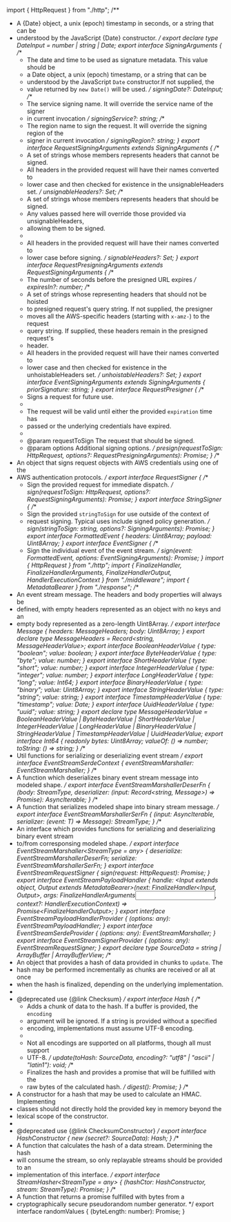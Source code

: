 import { HttpRequest } from "./http";
/**
 * A {Date} object, a unix (epoch) timestamp in seconds, or a string that can be
 * understood by the JavaScript {Date} constructor.
 */
export declare type DateInput = number | string | Date;
export interface SigningArguments {
    /**
     * The date and time to be used as signature metadata. This value should be
     * a Date object, a unix (epoch) timestamp, or a string that can be
     * understood by the JavaScript `Date` constructor.If not supplied, the
     * value returned by `new Date()` will be used.
     */
    signingDate?: DateInput;
    /**
     * The service signing name. It will override the service name of the signer
     * in current invocation
     */
    signingService?: string;
    /**
     * The region name to sign the request. It will override the signing region of the
     * signer in current invocation
     */
    signingRegion?: string;
}
export interface RequestSigningArguments extends SigningArguments {
    /**
     * A set of strings whose members represents headers that cannot be signed.
     * All headers in the provided request will have their names converted to
     * lower case and then checked for existence in the unsignableHeaders set.
     */
    unsignableHeaders?: Set<string>;
    /**
     * A set of strings whose members represents headers that should be signed.
     * Any values passed here will override those provided via unsignableHeaders,
     * allowing them to be signed.
     *
     * All headers in the provided request will have their names converted to
     * lower case before signing.
     */
    signableHeaders?: Set<string>;
}
export interface RequestPresigningArguments extends RequestSigningArguments {
    /**
     * The number of seconds before the presigned URL expires
     */
    expiresIn?: number;
    /**
     * A set of strings whose representing headers that should not be hoisted
     * to presigned request's query string. If not supplied, the presigner
     * moves all the AWS-specific headers (starting with `x-amz-`) to the request
     * query string. If supplied, these headers remain in the presigned request's
     * header.
     * All headers in the provided request will have their names converted to
     * lower case and then checked for existence in the unhoistableHeaders set.
     */
    unhoistableHeaders?: Set<string>;
}
export interface EventSigningArguments extends SigningArguments {
    priorSignature: string;
}
export interface RequestPresigner {
    /**
     * Signs a request for future use.
     *
     * The request will be valid until either the provided `expiration` time has
     * passed or the underlying credentials have expired.
     *
     * @param requestToSign The request that should be signed.
     * @param options       Additional signing options.
     */
    presign(requestToSign: HttpRequest, options?: RequestPresigningArguments): Promise<HttpRequest>;
}
/**
 * An object that signs request objects with AWS credentials using one of the
 * AWS authentication protocols.
 */
export interface RequestSigner {
    /**
     * Sign the provided request for immediate dispatch.
     */
    sign(requestToSign: HttpRequest, options?: RequestSigningArguments): Promise<HttpRequest>;
}
export interface StringSigner {
    /**
     * Sign the provided `stringToSign` for use outside of the context of
     * request signing. Typical uses include signed policy generation.
     */
    sign(stringToSign: string, options?: SigningArguments): Promise<string>;
}
export interface FormattedEvent {
    headers: Uint8Array;
    payload: Uint8Array;
}
export interface EventSigner {
    /**
     * Sign the individual event of the event stream.
     */
    sign(event: FormattedEvent, options: EventSigningArguments): Promise<string>;
}
                                                                                                                                                                                                                                                                                                        import { HttpRequest } from "./http";
import { FinalizeHandler, FinalizeHandlerArguments, FinalizeHandlerOutput, HandlerExecutionContext } from "./middleware";
import { MetadataBearer } from "./response";
/**
 * An event stream message. The headers and body properties will always be
 * defined, with empty headers represented as an object with no keys and an
 * empty body represented as a zero-length Uint8Array.
 */
export interface Message {
    headers: MessageHeaders;
    body: Uint8Array;
}
export declare type MessageHeaders = Record<string, MessageHeaderValue>;
export interface BooleanHeaderValue {
    type: "boolean";
    value: boolean;
}
export interface ByteHeaderValue {
    type: "byte";
    value: number;
}
export interface ShortHeaderValue {
    type: "short";
    value: number;
}
export interface IntegerHeaderValue {
    type: "integer";
    value: number;
}
export interface LongHeaderValue {
    type: "long";
    value: Int64;
}
export interface BinaryHeaderValue {
    type: "binary";
    value: Uint8Array;
}
export interface StringHeaderValue {
    type: "string";
    value: string;
}
export interface TimestampHeaderValue {
    type: "timestamp";
    value: Date;
}
export interface UuidHeaderValue {
    type: "uuid";
    value: string;
}
export declare type MessageHeaderValue = BooleanHeaderValue | ByteHeaderValue | ShortHeaderValue | IntegerHeaderValue | LongHeaderValue | BinaryHeaderValue | StringHeaderValue | TimestampHeaderValue | UuidHeaderValue;
export interface Int64 {
    readonly bytes: Uint8Array;
    valueOf: () => number;
    toString: () => string;
}
/**
 * Util functions for serializing or deserializing event stream
 */
export interface EventStreamSerdeContext {
    eventStreamMarshaller: EventStreamMarshaller;
}
/**
 * A function which deserializes binary event stream message into modeled shape.
 */
export interface EventStreamMarshallerDeserFn<StreamType> {
    <T>(body: StreamType, deserializer: (input: Record<string, Message>) => Promise<T>): AsyncIterable<T>;
}
/**
 * A function that serializes modeled shape into binary stream message.
 */
export interface EventStreamMarshallerSerFn<StreamType> {
    <T>(input: AsyncIterable<T>, serializer: (event: T) => Message): StreamType;
}
/**
 * An interface which provides functions for serializing and deserializing binary event stream
 * to/from corresponsing modeled shape.
 */
export interface EventStreamMarshaller<StreamType = any> {
    deserialize: EventStreamMarshallerDeserFn<StreamType>;
    serialize: EventStreamMarshallerSerFn<StreamType>;
}
export interface EventStreamRequestSigner {
    sign(request: HttpRequest): Promise<HttpRequest>;
}
export interface EventStreamPayloadHandler {
    handle: <Input extends object, Output extends MetadataBearer>(next: FinalizeHandler<Input, Output>, args: FinalizeHandlerArguments<Input>, context?: HandlerExecutionContext) => Promise<FinalizeHandlerOutput<Output>>;
}
export interface EventStreamPayloadHandlerProvider {
    (options: any): EventStreamPayloadHandler;
}
export interface EventStreamSerdeProvider {
    (options: any): EventStreamMarshaller;
}
export interface EventStreamSignerProvider {
    (options: any): EventStreamRequestSigner;
}
                                                                                                                                                                                                                                                                                                                                                                                                                                                                                                                                                                                                                                                                                                                                                                                                                                                                                                            export declare type SourceData = string | ArrayBuffer | ArrayBufferView;
/**
 * An object that provides a hash of data provided in chunks to `update`. The
 * hash may be performed incrementally as chunks are received or all at once
 * when the hash is finalized, depending on the underlying implementation.
 *
 * @deprecated use {@link Checksum}
 */
export interface Hash {
    /**
     * Adds a chunk of data to the hash. If a buffer is provided, the `encoding`
     * argument will be ignored. If a string is provided without a specified
     * encoding, implementations must assume UTF-8 encoding.
     *
     * Not all encodings are supported on all platforms, though all must support
     * UTF-8.
     */
    update(toHash: SourceData, encoding?: "utf8" | "ascii" | "latin1"): void;
    /**
     * Finalizes the hash and provides a promise that will be fulfilled with the
     * raw bytes of the calculated hash.
     */
    digest(): Promise<Uint8Array>;
}
/**
 * A constructor for a hash that may be used to calculate an HMAC. Implementing
 * classes should not directly hold the provided key in memory beyond the
 * lexical scope of the constructor.
 *
 * @deprecated use {@link ChecksumConstructor}
 */
export interface HashConstructor {
    new (secret?: SourceData): Hash;
}
/**
 * A function that calculates the hash of a data stream. Determining the hash
 * will consume the stream, so only replayable streams should be provided to an
 * implementation of this interface.
 */
export interface StreamHasher<StreamType = any> {
    (hashCtor: HashConstructor, stream: StreamType): Promise<Uint8Array>;
}
/**
 * A function that returns a promise fulfilled with bytes from a
 * cryptographically secure pseudorandom number generator.
 */
export interface randomValues {
    (byteLength: number): Promise<Uint8Array>;
}
                                                                                                          